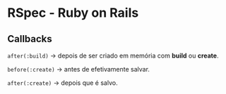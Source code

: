 # RSpec - Ruby on Rails

## Callbacks

`after(:build)` -> depois de ser criado em memória com **build** ou **create**.

`before(:create)` -> antes de efetivamente salvar.

`after(:create)` -> depois que é salvo.
